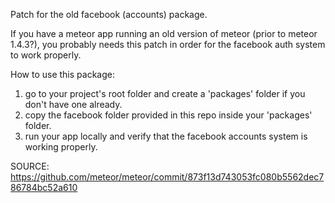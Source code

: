 Patch for the old facebook (accounts) package.

If you have a meteor app running an old version of meteor (prior to meteor 1.4.3?), you probably needs this patch in order for the facebook auth system to work properly.

How to use this package:
1. go to your project's root folder and create a 'packages' folder if you don't have one already.
2. copy the facebook folder provided in this repo inside your 'packages' folder.
3. run your app locally and verify that the facebook accounts system is working properly.

SOURCE: https://github.com/meteor/meteor/commit/873f13d743053fc080b5562dec786784bc52a610
